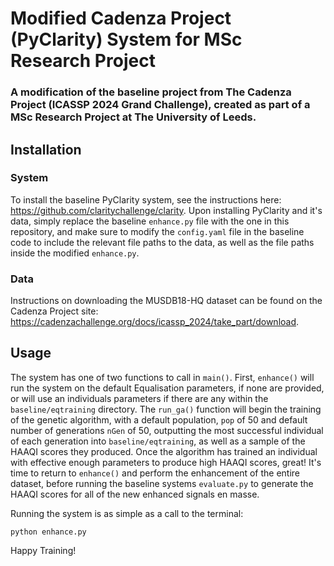 # Modified Cadenza Project (PyClarity) System for MSc Research Project

### A modification of the baseline project from The Cadenza Project (ICASSP 2024 Grand Challenge), created as part of a MSc Research Project at The University of Leeds.

## Installation

### System

To install the baseline PyClarity system, see the instructions here: https://github.com/claritychallenge/clarity. Upon installing PyClarity and it's data, simply replace the baseline `enhance.py` file with the one in this repository, and make sure to modify the `config.yaml` file in the baseline code to include the relevant file paths to the data, as well as the file paths inside the modified `enhance.py`.

### Data

Instructions on downloading the MUSDB18-HQ dataset can be found on the Cadenza Project site: https://cadenzachallenge.org/docs/icassp_2024/take_part/download.

## Usage

The system has one of two functions to call in `main()`. First, `enhance()` will run the system on the default Equalisation parameters, if none are provided, or will use an individuals parameters if there are any within the `baseline/eqtraining` directory. The `run_ga()` function will begin the training of the genetic algorithm, with a default population, `pop` of 50 and default number of generations `nGen` of 50, outputting the most successful individual of each generation into `baseline/eqtraining`, as well as a sample of the HAAQI scores they produced. Once the algorithm has trained an individual with effective enough parameters to produce high HAAQI scores, great! It's time to return to `enhance()` and perform the enhancement of the entire dataset, before running the baseline systems `evaluate.py` to generate the HAAQI scores for all of the new enhanced signals en masse.

Running the system is as simple as a call to the terminal:
```
python enhance.py
```

Happy Training!
